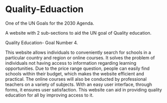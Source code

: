 # Quality-Eduaction
One of the UN Goals for the 2030 Agenda. 

A website with 2 sub-sections to aid the UN goal of Quality education. 

Quality Education- Goal Number 4. 

This website allows individuals to conveniently search for schools in a particular country and region or online courses. 
It solves the problem of individuals not having access to information regarding learning opportunities. 
Due to the price range question, people can easily find schools within their budget, which makes the website efficient and practical. 
The online courses will also be conducted by professional teachers on a variety of subjects. 
With an easy user interface, through forms, it ensures user satisfaction. 
This website can aid in providing quality education for all by improving access to it. 
